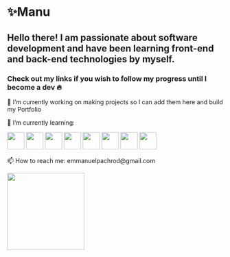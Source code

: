 # ✨Manu
## Hello there! I am passionate about software development and have been learning front-end and back-end technologies by myself. 
### Check out my links if you wish to follow my progress until I become a dev 🔥
<p>🔭 I’m currently working on making projects so I can add them here and build my Portfolio</p>
<p>🌱 I’m currently learning:</p>
<p>
<img src="https://cdn.jsdelivr.net/gh/devicons/devicon@latest/icons/javascript/javascript-plain.svg" width="40" height="40"/>
<img src="https://cdn.jsdelivr.net/gh/devicons/devicon@latest/icons/php/php-original.svg" width="40" height="40"/>
<img src="https://cdn.jsdelivr.net/gh/devicons/devicon@latest/icons/vuejs/vuejs-original-wordmark.svg" width="40" height="40"/>
<img src="https://cdn.jsdelivr.net/gh/devicons/devicon@latest/icons/azuresqldatabase/azuresqldatabase-original.svg" width="40" height="40" />
<img src="https://cdn.jsdelivr.net/gh/devicons/devicon@latest/icons/laravel/laravel-original-wordmark.svg" width="40" height="40"/>
<img src="https://cdn.jsdelivr.net/gh/devicons/devicon@latest/icons/docker/docker-original-wordmark.svg" width="40" height="40"/>
          

<img src="https://cdn.jsdelivr.net/gh/devicons/devicon@latest/icons/yii/yii-original-wordmark.svg" width="40" height="40"/>
<img src="https://cdn.jsdelivr.net/gh/devicons/devicon@latest/icons/openapi/openapi-original-wordmark.svg" width="40" height="40"/>
</p>  
<p>📫 How to reach me: emmanuelpachrod@gmail.com</p>
<div>
  <a href="https://github.com/mapachrod">
<img loading="lazy" height="180em" src="https://github-readme-stats.vercel.app/api/top-langs/?username=mapachrod&layout=compact&langs_count=7&theme=dracula"/>
</div>
          



<!--
**mapachrod/mapachrod** is a ✨ _special_ ✨ repository because its `README.md` (this file) appears on your GitHub profile.

Here are some ideas to get you started:

- 🔭 I’m currently working on ...
- 🌱 I’m currently learning PHP
- 👯 I’m looking to collaborate on ...
- 🤔 I’m looking for help with ...
- 💬 Ask me about ...
- 📫 How to reach me: ...
- 😄 Pronouns: ...
- ⚡ Fun fact: ...
-->
